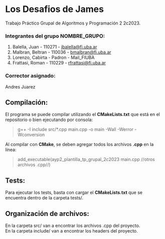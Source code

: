 # Los Desafios de James

Trabajo Práctico Grupal de Algoritmos y Programación 2 2c2023.

### Integrantes del grupo NOMBRE_GRUPO:

1. Balella, Juan - 110271 - jbalella@fi.uba.ar
2. Malbran, Beltran - 110036 - bmalbran@fi.uba.ar
3. Lorenzo, Cabirta - Padron - Mail_FIUBA
4. Frattasi, Roman - 110229 - rfrattasi@fi.uba.ar

### Corrector asignado:

Andres Juarez

## Compilación:

El programa se puede compilar utilizando el **CMakeLists.txt** que está en el repositorio o bien ejecutando por consola:

> g++ -I include src/*.cpp main.cpp -o main -Wall -Werror -Wconversion

Al compilar con **CMake**, se deben agregar todos los archivos **.cpp** en la línea:

> add_executable(ayp2_plantilla_tp_grupal_2c2023 main.cpp //otros archivos .cpp//)

## Tests:

Para ejecutar los tests, basta con cargar el **CMakeLists.txt** que se encuentra dentro de la carpeta tests/.

## Organización de archivos:

En la carpeta src/ van a encontrar los archivos .cpp del proyecto.<br>
En la carpeta include/ van a encontrar los headers del proyecto.<br>